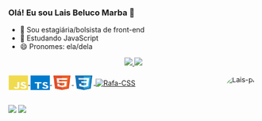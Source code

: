 ### Olá! Eu sou Lais Beluco Marba 👾

- 🔭 Sou estagiária/bolsista de front-end
- 🌱 Estudando JavaScript
- 😄 Pronomes: ela/dela

<div align="center">
  <a href="https://github.com/LaisBeluco">
  <img height="180em" src="https://github-readme-stats.vercel.app/api?username=LaisBeluco&show_icons=true&theme=dark&include_all_commits=true&count_private=true"/>
  <img height="180em" src="https://github-readme-stats.vercel.app/api/top-langs/?username=LaisBeluco&layout=compact&langs_count=7&theme=dark"/>
</div>
<div style="display: inline_block"><br>
 <img align="center" alt="Lais-Js" height="30" width="40" src="https://raw.githubusercontent.com/devicons/devicon/master/icons/javascript/javascript-plain.svg">
 <img align="center" alt="Lais-Ts" height="30" width="40" src="https://raw.githubusercontent.com/devicons/devicon/master/icons/typescript/typescript-plain.svg">
 <img align="center" alt="Lais-HTML" height="30" width="40" src="https://raw.githubusercontent.com/devicons/devicon/master/icons/html5/html5-original.svg">
 <img align="center" alt="Lais-CSS" height="30" width="40" src="https://raw.githubusercontent.com/devicons/devicon/master/icons/css3/css3-original.svg">
 <img align="center" alt="Rafa-CSS" height="30" width="40" src="https://cdn.jsdelivr.net/gh/devicons/devicon/icons/sass/sass-original.svg" />
 <img align="right" alt="Lais-pic" height="150" style="border-radius:50px;" src="https://picrew.me/shareImg/org/202208/338224_Du1cakuo.png">
 </div>
 
   ##
   
<div>
  <a href = "mailto:laisbelucom@gmail.com"><img src="https://img.shields.io/badge/-Gmail-%23333?style=for-the-badge&logo=gmail&logoColor=white" target="_blank"></a>
  <a href="https://www.linkedin.com/in/lais-beluco-marba-a0543a1bb/" target="_blank"><img src="https://img.shields.io/badge/-LinkedIn-%230077B5?style=for-the-badge&logo=linkedin&logoColor=white" target="_blank"></a> 
</div>
